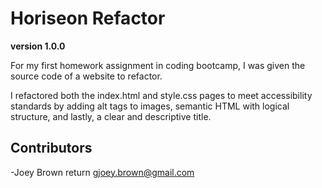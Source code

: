 # Horiseon Refactor

**version 1.0.0**

For my first homework assignment in coding bootcamp, I was given the source code of a website to refactor. 

I refactored both the index.html and style.css pages to meet accessibility standards by adding alt tags to images, semantic HTML with logical structure, and lastly, a clear and descriptive title.

## Contributors

-Joey Brown  return <gjoey.brown@gmail.com>
